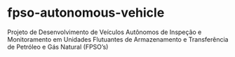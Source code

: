 # fpso-autonomous-vehicle
Projeto de Desenvolvimento de Veículos Autônomos de Inspeção e Monitoramento em Unidades Flutuantes de Armazenamento e Transferência de Petróleo e Gás Natural (FPSO’s)
